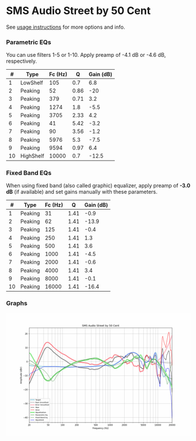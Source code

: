 # SMS Audio Street by 50 Cent
See [usage instructions](https://github.com/jaakkopasanen/AutoEq#usage) for more options and info.

### Parametric EQs
You can use filters 1-5 or 1-10. Apply preamp of -4.1 dB or -4.6 dB, respectively.

|   # | Type      |   Fc (Hz) |    Q |   Gain (dB) |
|-----|-----------|-----------|------|-------------|
|   1 | LowShelf  |       105 | 0.7  |         6.8 |
|   2 | Peaking   |        52 | 0.86 |       -20   |
|   3 | Peaking   |       379 | 0.71 |         3.2 |
|   4 | Peaking   |      1274 | 1.8  |        -5.5 |
|   5 | Peaking   |      3705 | 2.33 |         4.2 |
|   6 | Peaking   |        41 | 5.42 |        -3.2 |
|   7 | Peaking   |        90 | 3.56 |        -1.2 |
|   8 | Peaking   |      5976 | 5.3  |        -7.5 |
|   9 | Peaking   |      9594 | 0.97 |         6.4 |
|  10 | HighShelf |     10000 | 0.7  |       -12.5 |

### Fixed Band EQs
When using fixed band (also called graphic) equalizer, apply preamp of **-3.0 dB** (if available) and set gains manually with these parameters.

|   # | Type    |   Fc (Hz) |    Q |   Gain (dB) |
|-----|---------|-----------|------|-------------|
|   1 | Peaking |        31 | 1.41 |        -0.9 |
|   2 | Peaking |        62 | 1.41 |       -13.9 |
|   3 | Peaking |       125 | 1.41 |        -0.4 |
|   4 | Peaking |       250 | 1.41 |         1.3 |
|   5 | Peaking |       500 | 1.41 |         3.6 |
|   6 | Peaking |      1000 | 1.41 |        -4.5 |
|   7 | Peaking |      2000 | 1.41 |        -0.6 |
|   8 | Peaking |      4000 | 1.41 |         3.4 |
|   9 | Peaking |      8000 | 1.41 |        -0.1 |
|  10 | Peaking |     16000 | 1.41 |       -16.4 |

### Graphs
![](./SMS%20Audio%20Street%20by%2050%20Cent.png)
